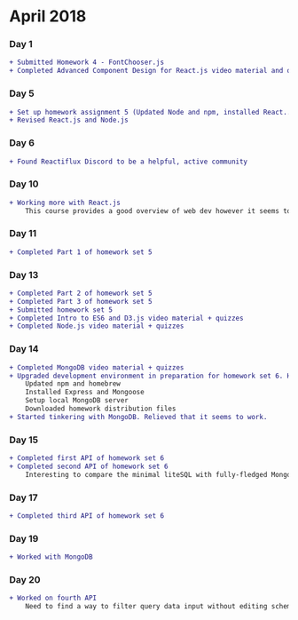 # April 2018

### Day 1
```diff
+ Submitted Homework 4 - FontChooser.js
+ Completed Advanced Component Design for React.js video material and quiz
```

### Day 5
```diff
+ Set up homework assignment 5 (Updated Node and npm, installed React...)    
+ Revised React.js and Node.js
```

### Day 6
```diff
+ Found Reactiflux Discord to be a helpful, active community
```

### Day 10
```diff
+ Working more with React.js
    This course provides a good overview of web dev however it seems to use uncommon practices...
```

### Day 11
```diff
+ Completed Part 1 of homework set 5
```

### Day 13
```diff
+ Completed Part 2 of homework set 5
+ Completed Part 3 of homework set 5 
+ Submitted homework set 5
+ Completed Intro to ES6 and D3.js video material + quizzes
+ Completed Node.js video material + quizzes
```

### Day 14
```diff
+ Completed MongoDB video material + quizzes
+ Upgraded development environment in preparation for homework set 6. Hopefully everything works!
    Updated npm and homebrew 
    Installed Express and Mongoose
    Setup local MongoDB server
    Downloaded homework distribution files
+ Started tinkering with MongoDB. Relieved that it seems to work.    
```

### Day 15
```diff
+ Completed first API of homework set 6
+ Completed second API of homework set 6
    Interesting to compare the minimal liteSQL with fully-fledged MongoDB.
```

### Day 17
```diff
+ Completed third API of homework set 6
```

### Day 19
```diff
+ Worked with MongoDB
```

### Day 20
```diff
+ Worked on fourth API
    Need to find a way to filter query data input without editing schema
```